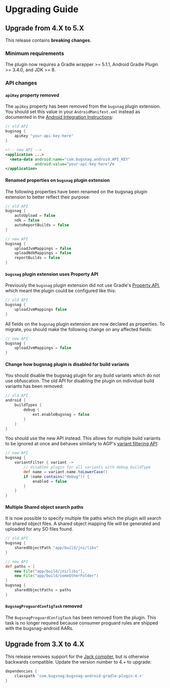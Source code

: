 Upgrading Guide
===============

Upgrade from 4.X to 5.X
-----------------------

This release contains **breaking changes**.

### Minimum requirements

The plugin now requires a Gradle wrapper >= 5.1.1, Android Gradle Plugin >= 3.4.0, and JDK >= 8.

### API changes

#### `apiKey` property removed

The `apiKey` property has been removed from the `bugsnag` plugin extension.
You should set this value in your `AndroidManifest.xml` instead as documented in
the [Android Integration Instructions](https://docs.bugsnag.com/platforms/android/#basic-configuration):

```groovy
// old API
bugsnag {
    apiKey "your-api-key-here"
}
```

```xml
<!-- new API -->
<application ...>
  <meta-data android:name="com.bugsnag.android.API_KEY"
             android:value="your-api-key-here"/>
</application>
```

#### Renamed properties on `bugsnag` plugin extension
The following properties have been renamed on the bugsnag plugin extension
to better reflect their purpose:

```groovy
// old API
bugsnag {
    autoUpload = false
    ndk = false
    autoReportBuilds = false
}
```

```groovy
// new API
bugsnag {
    uploadJvmMappings = false
    uploadNdkMappings = false
    reportBuilds = false
}
```

#### `bugsnag` plugin extension uses Property API

Previously the `bugsnag` plugin extension did not use Gradle's 
[Property API](https://docs.gradle.org/current/javadoc/org/gradle/api/provider/Property.html),
which meant the plugin could be configured like this:

```groovy
// old API
bugsnag {
    uploadJvmMappings false
}
```

All fields on the `bugsnag` plugin extension are now declared as properties. To migrate, you should
make the following change on any affected fields:

```groovy
// new API
bugsnag {
    uploadJvmMappings = false
}
```

#### Change how bugsnag plugin is disabled for build variants

You should disable the bugsnag plugin for any build variants which do not use obfuscation.
The old API for disabling the plugin on individual build variants has been removed:

```groovy
// old API
android {
    buildTypes {
        debug {
            ext.enableBugsnag = false
        }
    }
}
```

You should use the new API instead. This allows for multiple build variants to be ignored at once
and behaves similarly to AGP's [variant filtering API](https://developer.android.com/studio/build/build-variants#filter-variants):

```groovy
// new API
bugsnag {
    variantFilter { variant ->
        // disables plugin for all variants with debug buildType
        def name = variant.name.toLowerCase()
        if (name.contains("debug")) {
            enabled = false
        }
    }
}
```

#### Multiple Shared object search paths

It is now possible to specify multiple file paths which the plugin will search for shared object files.
A shared object mapping file will be generated and uploaded for any SO files found.

```groovy
// old API
bugsnag {
    sharedObjectPath "app/build/jni/libs"
}
```

```groovy
// new API
def paths = [
    new File("app/build/jni/libs"),
    new File("app/build/someOtherFolder")
]
bugsnag {
    sharedObjectPaths = paths
}
```

#### `BugsnagProguardConfigTask` removed

The `BugsnagProguardConfigTask` has been removed from the plugin. This task is no longer
required because consumer proguard rules are shipped with the bugsnag-android AARs.

Upgrade from 3.X to 4.X
-----------------------

This release removes support for the [Jack compiler](https://android-developers.googleblog.com/2017/03/future-of-java-8-language-feature.html), but is otherwise backwards compatible. Update the version number to 4.+ to upgrade:

```groovy
dependencies {
    classpath 'com.bugsnag:bugsnag-android-gradle-plugin:4.+'
}
```

